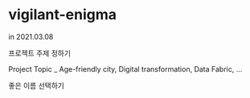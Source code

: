 # vigilant-enigma

in 2021.03.08 

프로젝트 주제 정하기

Project Topic _ Age-friendly city, Digital transformation, Data Fabric, ...

좋은 이름 선택하기


